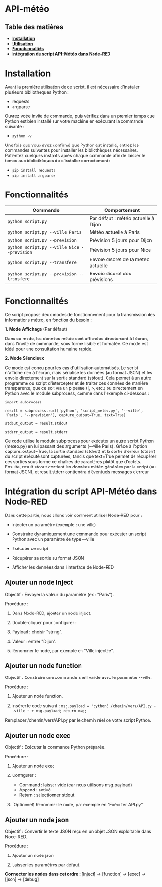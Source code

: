 # API-météo

## Table des matières 

- [**Installation**](#Installation)
- [**Utilisation**](#Utilisation)
- [**Fonctionnalités**](#Fonctionnalités)
- [**Intégration du script API-Météo dans Node-RED**](#intégration-du-script-api-météo-dans-node-red)

# **Installation**

Avant la première utilisation de ce script, il est nécessaire d’installer plusieurs bibliothèques Python :

- requests
- argparse

Ouvrez votre invite de commande, puis vérifiez dans un premier temps que Python est bien installé sur votre machine en exécutant la commande suivante :

- `python -v`

Une fois que vous avez confirmé que Python est installé, entrez les commandes suivantes pour installer les bibliothèques nécessaires. Patientez quelques instants après chaque commande afin de laisser le temps aux bibliothèques de s’installer correctement :

- `pip install requests`
- `pip install argparse`

# **Fonctionnalités**

| Commande                                      | Comportement                          |
|----------------------------------------------|---------------------------------------|
| `python script.py`                           | Par défaut : météo actuelle à Dijon   |
| `python script.py --ville Paris`             | Météo actuelle à Paris                |
| `python script.py --prevision`               | Prévision 5 jours pour Dijon          |
| `python script.py --ville Nice --prevision`  | Prévision 5 jours pour Nice           |
| `python script.py --transfere`               | Envoie discret de la météo actuelle   |
| `python script.py --prevision --transfere`   | Envoie discret des prévisions         |

# **Fonctionnalités**

Ce script propose deux modes de fonctionnement pour la transmission des informations météo, en fonction du besoin :

**1. Mode Affichage** (Par défaut)

Dans ce mode, les données météo sont affichées directement à l'écran, dans l'invite de commande, sous forme lisible et formatée. Ce mode est idéal pour une consultation humaine rapide.

**2. Mode Silencieux**

Ce mode est conçu pour les cas d'utilisation automatisés. Le script n'affiche rien à l'écran, mais sérialise les données (au format JSON) et les envoie directement sur la sortie standard (stdout). Cela permet à un autre programme ou script d'intercepter et de traiter ces données de manière transparente, que ce soit via un pipeline (|, >, etc.) ou directement en Python avec le module subprocess, comme dans l'exemple ci-dessous :

`import subprocess`

`result = subprocess.run(['python', 'script_meteo.py', '--ville', 'Paris', '--prevision'], capture_output=True, text=True)`

`stdout_output = result.stdout`

`stderr_output = result.stderr`

Ce code utilise le module subprocess pour exécuter un autre script Python (meteo.py) en lui passant des arguments (--ville Paris). Grâce à l’option capture_output=True, la sortie standard (stdout) et la sortie d’erreur (stderr) du script exécuté sont capturées, tandis que text=True permet de récupérer ces sorties sous forme de chaînes de caractères plutôt que d’octets. Ensuite, result.stdout contient les données météo générées par le script (au format JSON), et result.stderr contiendra d’éventuels messages d’erreur.

# **Intégration du script API-Météo dans Node-RED**

Dans cette partie, nous allons voir comment utiliser Node-RED pour :

- Injecter un paramètre (exemple : une ville) 

- Construire dynamiquement une commande pour exécuter un script Python avec un paramètre de type --ville 

- Exécuter ce script 

- Récupérer sa sortie au format JSON 

- Afficher les données dans l'interface de Node-RED

## Ajouter un node inject

  Objectif : Envoyer la valeur du paramètre (ex : "Paris").

  Procédure :

  1. Dans Node-RED, ajouter un node inject.
  
  2. Double-cliquer pour configurer :
  
  3. Payload : choisir "string".
  
  4. Valeur : entrer "Dijon".
  
  5. Renommer le node, par exemple en "Ville injectée".

  ## Ajouter un node function

  Objectif : Construire une commande shell valide avec le paramètre --ville.

  Procédure :

  1. Ajouter un node function.
    
  2. Insérer le code suivant :
       `msg.payload = "python3 /chemin/vers/API.py --ville " + msg.payload;`
       `return msg;`
     
  Remplacer /chemin/vers/API.py par le chemin réel de votre script Python.


  ## Ajouter un node exec

  Objectif : Exécuter la commande Python préparée.

  Procédure :

  1. Ajouter un node exec
  
  2. Configurer :
       - Command : laisser vide (car nous utilisons msg.payload)
       - Append : activé
       - Return : sélectionner stdout
  
  3. (Optionnel) Renommer le node, par exemple en "Exécuter API.py"

  ## Ajouter un node json
  
  Objectif : Convertir le texte JSON reçu en un objet JSON exploitable dans Node-RED.

  Procédure :

  1. Ajouter un node json.

  2. Laisser les paramètres par défaut.

**Connecter les nodes dans cet ordre :**
  [inject] → [function] → [exec] → [json] → [debug]
